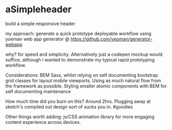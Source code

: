 # aSimpleheader
build a simple responsive header


my approach: generate a quick prototype deployable workflow using yoeman web app generator @ https://github.com/yeoman/generator-webapp

why? for speed and simplicity. 
Alternatively just a codepen mockup would suffice, although i wanted to demonstrate my typical rapid prototyping workflow.

Considerations: BEM Sass, whilst relying on self documenting bootstrap grid classes for layout mobile viewports. Using as much natural flow from the framework as possible. Styling smaller atomic components with BEM for self documenting maintenance


How much time did you burn on this? Around 2hrs. 
Plugging away at sketch's compiled out design sort of sucks you in. #goodies

Other things worth adding: js/CSS animation library for more engaging content experience across devices. 



